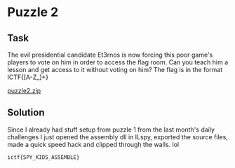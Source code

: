 # Puzzle 2

## Task

The evil presidential candidate Et3rnos is now forcing this poor game's players to vote on him in order to access the flag room. Can you teach him a lesson and get access to it without voting on him? The flag is in the format ICTF{[A-Z_]+}

[puzzle2.zip](https://imaginaryctf.org/r/64FA-puzzle_2.zip)

## Solution

Since I already had stuff setup from puzzle 1 from the last month's
daily challenges I just opened the assembly dll in ILspy, exported
the source files, made a quick speed hack and clipped through the walls.
lol

`ictf{SPY_KIDS_ASSEMBLE}`
